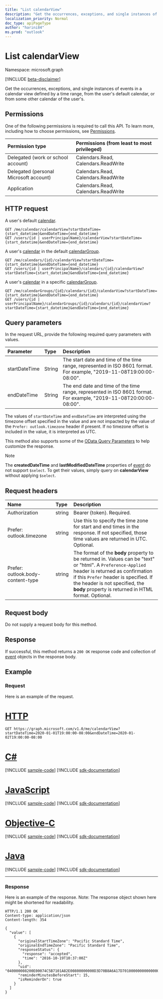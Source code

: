 ```yaml
---
title: "List calendarView"
description: "Get the occurrences, exceptions, and single instances of events in a calendar view defined by a time range, from the user's default calendar,"
localization_priority: Normal
doc_type: apiPageType
author: "harini84"
ms.prod: "outlook"
---
```


# List calendarView

Namespace: microsoft.graph

[!INCLUDE [beta-disclaimer](../../includes/beta-disclaimer.md)]

Get the occurrences, exceptions, and single instances of events in a calendar view defined by a time range, from the user's default calendar,
or from some other calendar of the user's.
## Permissions
One of the following permissions is required to call this API. To learn more, including how to choose permissions, see [Permissions](/graph/permissions-reference).

|Permission type      | Permissions (from least to most privileged)              |
|:--------------------|:---------------------------------------------------------|
|Delegated (work or school account) | Calendars.Read, Calendars.ReadWrite    |
|Delegated (personal Microsoft account) | Calendars.Read, Calendars.ReadWrite    |
|Application | Calendars.Read, Calendars.ReadWrite |

## HTTP request
A user's default [calendar](../resources/calendar.md).
<!-- { "blockType": "ignored" } -->
```http
GET /me/calendar/calendarView?startDateTime={start_datetime}&endDateTime={end_datetime}
GET /users/{id | userPrincipalName}/calendarView?startDateTime={start_datetime}&endDateTime={end_datetime}
```

A user's [calendar](../resources/calendar.md) in the default [calendarGroup](../resources/calendargroup.md).
<!-- { "blockType": "ignored" } -->
```http
GET /me/calendars/{id}/calendarView?startDateTime={start_datetime}&endDateTime={end_datetime}
GET /users/{id | userPrincipalName}/calendars/{id}/calendarView?startDateTime={start_datetime}&endDateTime={end_datetime}
```

A user's [calendar](../resources/calendar.md) in a specific [calendarGroup](../resources/calendargroup.md).
<!-- { "blockType": "ignored" } -->
```http
GET /me/calendarGroups/{id}/calendars/{id}/calendarView?startDateTime={start_datetime}&endDateTime={end_datetime}
GET /users/{id | userPrincipalName}/calendarGroups/{id}/calendars/{id}/calendarView?startDateTime={start_datetime}&endDateTime={end_datetime}
```

## Query parameters

In the request URL, provide the following required query parameters with values.

| Parameter     | Type   | Description                                                                                                            |
|:--------------|:-------|:-----------------------------------------------------------------------------------------------------------------------|
| startDateTime | String | The start date and time of the time range, represented in ISO 8601 format. For example, "2019-11-08T19:00:00-08:00". |
| endDateTime   | String | The end date and time of the time range, represented in ISO 8601 format. For example, "2019-11-08T20:00:00-08:00".   |

The values of `startDateTime` and `endDateTime` are interpreted using the timezone offset specified in the value and are not impacted by the value of the `Prefer: outlook.timezone` header if present. If no timezone offset is included in the value, it is interpreted as UTC.

This method also supports some of the [OData Query Parameters](/graph/query-parameters) to help customize the response.

> [!NOTE]
> The **createdDateTime** and **lastModifiedDateTime** properties of [event](../resources/event.md) do not support `$select`. To get their values, simply query on **calendarView** without applying `$select`.

## Request headers
| Name       | Type | Description |
|:---------------|:--------|:--------|
| Authorization  | string | Bearer {token}. Required.  |
| Prefer: outlook.timezone  | string | Use this to specify the time zone for start and end times in the response. If not specified, those time values are returned in UTC. Optional. |
| Prefer: outlook.body-content-type | string | The format of the **body** property to be returned in. Values can be "text" or "html". A `Preference-Applied` header is returned as confirmation if this `Prefer` header is specified. If the header is not specified, the **body** property is returned in HTML format. Optional. |

## Request body
Do not supply a request body for this method.

## Response

If successful, this method returns a `200 OK` response code and collection of [event](../resources/event.md) objects in the response body.
## Example
### Request
Here is an example of the request.

# [HTTP](#tab/http)
<!-- {
  "blockType": "request",
  "name": "user_get_calendarview"
}-->
```msgraph-interactive
GET https://graph.microsoft.com/v1.0/me/calendarView?startDateTime=2020-01-01T19:00:00-08:00&endDateTime=2020-01-02T19:00:00-08:00
```
# [C#](#tab/csharp)
[!INCLUDE [sample-code](../includes/snippets/csharp/user-get-calendarview-csharp-snippets.md)]
[!INCLUDE [sdk-documentation](../includes/snippets/snippets-sdk-documentation-link.md)]

# [JavaScript](#tab/javascript)
[!INCLUDE [sample-code](../includes/snippets/javascript/user-get-calendarview-javascript-snippets.md)]
[!INCLUDE [sdk-documentation](../includes/snippets/snippets-sdk-documentation-link.md)]

# [Objective-C](#tab/objc)
[!INCLUDE [sample-code](../includes/snippets/objc/user-get-calendarview-objc-snippets.md)]
[!INCLUDE [sdk-documentation](../includes/snippets/snippets-sdk-documentation-link.md)]

# [Java](#tab/java)
[!INCLUDE [sample-code](../includes/snippets/java/user-get-calendarview-java-snippets.md)]
[!INCLUDE [sdk-documentation](../includes/snippets/snippets-sdk-documentation-link.md)]

---

### Response
Here is an example of the response. Note: The response object shown here might be shortened for readability.
<!-- {
  "blockType": "response",
  "truncated": true,
  "@odata.type": "microsoft.graph.event",
  "isCollection": true
} -->
```http
HTTP/1.1 200 OK
Content-type: application/json
Content-length: 354

{
  "value": [
    {
      "originalStartTimeZone": "Pacific Standard Time",
      "originalEndTimeZone": "Pacific Standard Time",
      "responseStatus": {
        "response": "accepted",
        "time": "2016-10-19T10:37:00Z"
      },
      "uid": "040000008200E00074C5B7101A82E00800000000D3D70B8A6A17D70100000000000000001000000074665914A06C3F49BB4B7D7EEE4304DA",
      "reminderMinutesBeforeStart": 15,
      "isReminderOn": true
    }
  ]
}
```

<!-- uuid: 8fcb5dbc-d5aa-4681-8e31-b001d5168d79
2015-10-25 14:57:30 UTC -->
<!--
{
  "type": "#page.annotation",
  "description": "List calendarView",
  "keywords": "calendar",
  "section": "documentation",
  "tocPath": "",
  "suppressions": [
  ]
}
-->
